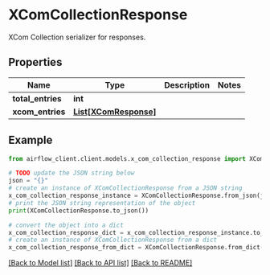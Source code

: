 # XComCollectionResponse

XCom Collection serializer for responses.

## Properties

Name | Type | Description | Notes
------------ | ------------- | ------------- | -------------
**total_entries** | **int** |  | 
**xcom_entries** | [**List[XComResponse]**](XComResponse.md) |  | 

## Example

```python
from airflow_client.client.models.x_com_collection_response import XComCollectionResponse

# TODO update the JSON string below
json = "{}"
# create an instance of XComCollectionResponse from a JSON string
x_com_collection_response_instance = XComCollectionResponse.from_json(json)
# print the JSON string representation of the object
print(XComCollectionResponse.to_json())

# convert the object into a dict
x_com_collection_response_dict = x_com_collection_response_instance.to_dict()
# create an instance of XComCollectionResponse from a dict
x_com_collection_response_from_dict = XComCollectionResponse.from_dict(x_com_collection_response_dict)
```
[[Back to Model list]](../README.md#documentation-for-models) [[Back to API list]](../README.md#documentation-for-api-endpoints) [[Back to README]](../README.md)


